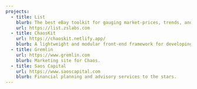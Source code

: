 ```yaml
---
projects:
  - title: List
    blurb: The best eBay toolkit for gauging market-prices, trends, and activity on multiple search terms.
    url: https://list.zslabs.com
  - title: ChaosKit
    url: https://chaoskit.netlify.app/
    blurb: A lightweight and modular front-end framework for developing fast and powerful web interfaces within Gremlin. <a href="https://github.com/gremlin/chaoskit/">Source</a>
  - title: Gremlin
    url: https://www.gremlin.com
    blurb: Marketing site for Chaos.
  - title: Saos Capital
    url: https://www.saoscapital.com
    blurb: Financial planning and advisory services to the stars.
---
```

